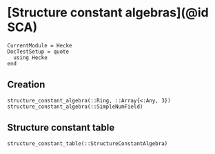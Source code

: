# [Structure constant algebras](@id SCA)

```@meta
CurrentModule = Hecke
DocTestSetup = quote
  using Hecke
end
```

## Creation

```@docs
structure_constant_algebra(::Ring, ::Array{<:Any, 3})
structure_constant_algebra(::SimpleNumField)
```

## Structure constant table

```@docs
structure_constant_table(::StructureConstantAlgebra)
```
